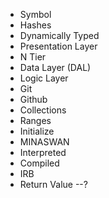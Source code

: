 * Symbol
* Hashes
* Dynamically Typed
* Presentation Layer
* N Tier
* Data Layer (DAL)
* Logic Layer
* Git
* Github
* Collections
* Ranges
* Initialize
* MINASWAN
* Interpreted
* Compiled
* IRB
* Return Value --?
